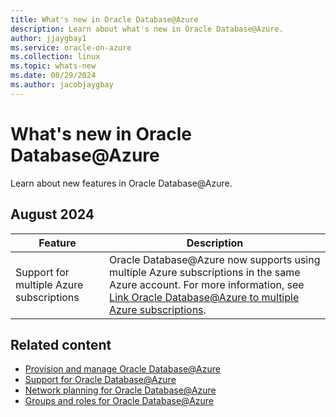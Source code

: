```yaml
---
title: What's new in Oracle Database@Azure
description: Learn about what's new in Oracle Database@Azure.
author: jjaygbay1
ms.service: oracle-on-azure
ms.collection: linux
ms.topic: whats-new
ms.date: 08/29/2024
ms.author: jacobjaygbay
---
```


# What's new in Oracle Database@Azure

Learn about new features in Oracle Database@Azure.

## August 2024

| Feature | Description |
|---------|-------------|
| Support for multiple Azure subscriptions | Oracle Database@Azure now supports using multiple Azure subscriptions in the same Azure account. For more information, see [Link Oracle Database@Azure to multiple Azure subscriptions](link-oracle-database-multiple-subscription.md). |

## Related content

- [Provision and manage Oracle Database@Azure](provision-oracle-database.md)
- [Support for Oracle Database@Azure](oracle-database-support.md)
- [Network planning for Oracle Database@Azure](oracle-database-network-plan.md)
- [Groups and roles for Oracle Database@Azure](oracle-database-groups-roles.md)
